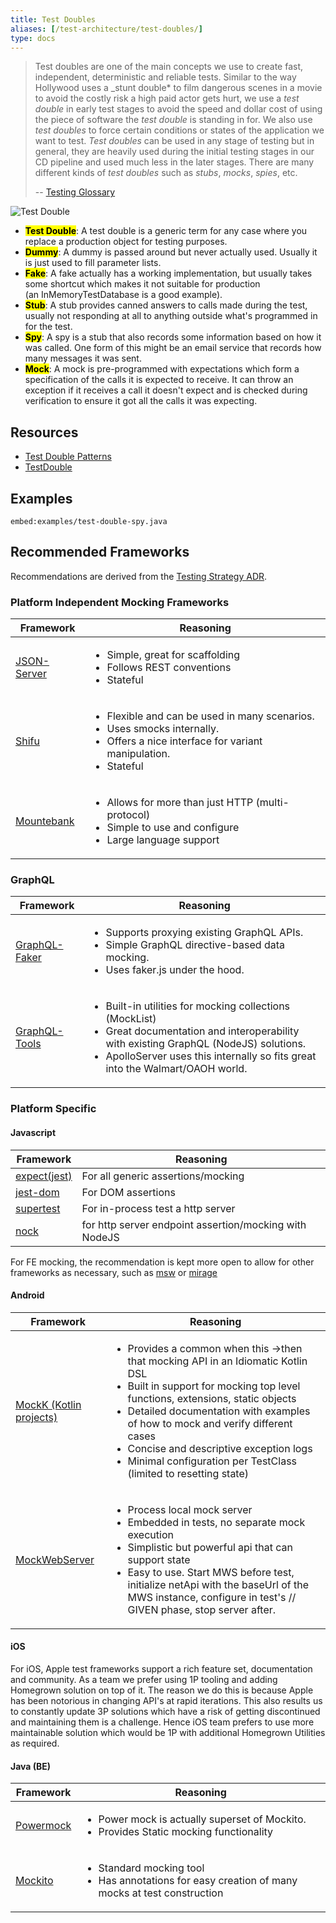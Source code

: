 ```yaml
---
title: Test Doubles
aliases: [/test-architecture/test-doubles/]
type: docs
---
```


> Test doubles are one of the main concepts we use to create fast, independent, deterministic and reliable tests. Similar to the way Hollywood uses a \_stunt double\* to film dangerous scenes in a movie to avoid the costly risk a high paid actor gets hurt, we use a _test double_ in early test stages to avoid the speed and dollar cost of using the piece of software the _test double_ is standing in for. We also use _test doubles_ to force certain conditions or states of the application we want to test. _Test doubles_ can be used in any stage of testing but in general, they are heavily used during the initial testing stages in our CD pipeline and used much less in the later stages. There are many different kinds of _test doubles_ such as _stubs_, _mocks_, _spies_, etc.
>
> -- [Testing Glossary](glossary#test-doubles)

![Test Double](images/test-double.png)

- **<mark>Test Double</mark>**: A test double is a generic term for any case where you replace a production object for testing purposes.
- **<mark>Dummy</mark>**: A dummy is passed around but never actually used. Usually it is just used to fill parameter lists.
- **<mark>Fake</mark>**: A fake actually has a working implementation, but usually takes some shortcut which makes it not suitable for production (an InMemoryTestDatabase is a good example).
- **<mark>Stub</mark>**: A stub provides canned answers to calls made during the test, usually not responding at all to anything outside what's programmed in for the test.
- **<mark>Spy</mark>**: A spy is a stub that also records some information based on how it was called. One form of this might be an email service that records how many messages it was sent.
- **<mark>Mock</mark>**: A mock is pre-programmed with expectations which form a specification of the calls it is expected to receive. It can throw an exception if it receives a call it doesn't expect and is checked during verification to ensure it got all the calls it was expecting.

## Resources

- [Test Double Patterns](http://xunitpatterns.com/Test%20Double%20Patterns.html)
- [TestDouble](https://martinfowler.com/bliki/TestDouble.html)

## Examples

<CodeTabs id="test-double-examples">

`embed:examples/test-double-spy.java`

</CodeTabs>

## Recommended Frameworks

Recommendations are derived from the [Testing Strategy ADR](/adrs/001).

### Platform Independent Mocking Frameworks

| Framework                                              | Reasoning                                                                                                                                                                |
| ------------------------------------------------------ | ------------------------------------------------------------------------------------------------------------------------------------------------------------------------ |
| [JSON-Server](https://github.com/typicode/json-server) | <ul><li>Simple, great for scaffolding</li><li>Follows REST conventions</li><li>Stateful</li></ul>                                                                        |
| [Shifu](https://gecgithub01.walmart.com/otto/shifu)    | <ul><li>Flexible and can be used in many scenarios.</li><li>Uses smocks internally.</li><li>Offers a nice interface for variant manipulation.</li><li>Stateful</li></ul> |
| [Mountebank](https://github.com/bbyars/mountebank)     | <ul><li>Allows for more than just HTTP (multi-protocol)</li><li>Simple to use and configure</li><li>Large language support</li></ul>                                     |

### GraphQL

| Framework                                                   | Reasoning                                                                                                                                                                                                                                               |
| ----------------------------------------------------------- | ------------------------------------------------------------------------------------------------------------------------------------------------------------------------------------------------------------------------------------------------------- |
| [GraphQL-Faker](https://github.com/APIs-guru/graphql-faker) | <ul><li>Supports proxying existing GraphQL APIs.</li><li>Simple GraphQL directive-based data mocking.</li><li>Uses faker.js under the hood.</li></ul>                                                                                                   |
| [GraphQL-Tools](https://github.com/ardatan/graphql-tools)   | <ul><li>Built-in utilities for mocking collections (MockList)</li><li>Great documentation and interoperability with existing GraphQL (NodeJS) solutions.</li><li>ApolloServer uses this internally so fits great into the Walmart/OAOH world.</li></ul> |

### Platform Specific

#### Javascript

| Framework                                               | Reasoning                                              |
| ------------------------------------------------------- | ------------------------------------------------------ |
| [expect(jest)](https://jestjs.io/docs/en/expect)        | For all generic assertions/mocking                     |
| [jest-dom](https://github.com/testing-library/jest-dom) | For DOM assertions                                     |
| [supertest](https://github.com/visionmedia/supertest)   | For in-process test a http server                      |
| [nock](https://github.com/nock/nock)                    | for http server endpoint assertion/mocking with NodeJS |

For FE mocking, the recommendation is kept more open to allow for other frameworks as necessary, such as [msw](https://redd.gitbook.io/msw/) or [mirage](https://miragejs.com/)

#### Android

| Framework                                                                   | Reasoning                                                                                                                                                                                                                                                                                                                                                                                           |
| --------------------------------------------------------------------------- | --------------------------------------------------------------------------------------------------------------------------------------------------------------------------------------------------------------------------------------------------------------------------------------------------------------------------------------------------------------------------------------------------- |
| [MockK (Kotlin projects)](http://mockk.io/)                                 | <ul><li>Provides a common when this →then that mocking API in an Idiomatic Kotlin DSL</li><li>Built in support for mocking top level functions, extensions, static objects</li><li>Detailed documentation with examples of how to mock and verify different cases</li><li>Concise and descriptive exception logs</li><li>Minimal configuration per TestClass (limited to resetting state)</li></ul> |
| [MockWebServer](https://github.com/square/okhttp/tree/master/mockwebserver) | <ul><li>Process local mock server</li><li>Embedded in tests, no separate mock execution</li><li>Simplistic but powerful api that can support state</li><li>Easy to use. Start MWS before test, initialize netApi with the baseUrl of the MWS instance, configure in test's // GIVEN phase, stop server after.</li></ul>                                                                             |

#### iOS

For iOS, Apple test frameworks support a rich feature set, documentation and community. As a team we prefer using 1P tooling and adding Homegrown solution on top of it. The reason we do this is because Apple has been notorious in changing API's at rapid iterations. This also results us to constantly update 3P solutions which have a risk of getting discontinued and maintaining them is a challenge. Hence iOS team prefers to use more maintainable solution which would be 1P with additional Homegrown Utilities as required.

#### Java (BE)

| Framework                                                | Reasoning                                                                                                            |
| -------------------------------------------------------- | -------------------------------------------------------------------------------------------------------------------- |
| [Powermock](https://github.com/powermock/powermock/wiki) | <ul><li>Power mock is actually superset of Mockito.</li><li>Provides Static mocking functionality</li></ul>          |
| [Mockito](https://site.mockito.org/)                     | <ul><li>Standard mocking tool</li><li>Has annotations for easy creation of many mocks at test construction</li></ul> |
